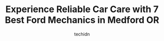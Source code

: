 ---
layout: ampstory
image: https://images.unsplash.com/photo-1625078995475-24378c4d611b?ixlib=rb-4.0.3&ixid=MnwxMjA3fDB8MHxwaG90by1wYWdlfHx8fGVufDB8fHx8&auto=format&fit=crop&w=640&h=853&q=80
author: techidn
featured: false
description: Trust your vehicles maintenance and repairs to the 7 best Ford Mechanic in Medford OR, USA. With their extensive experience, cutting-edge technology, and commitment to customer satisfaction
title: Experience Reliable Car Care with 7 Best Ford Mechanics in Medford OR
cover:
   title: Experience Reliable Car Care with 7 Best Ford Mechanics in Medford OR
   subtitle: Rickpate
   background: https://images.unsplash.com/photo-1625078995475-24378c4d611b?ixlib=rb-4.0.3&ixid=MnwxMjA3fDB8MHxwaG90by1wYWdlfHx8fGVufDB8fHx8&auto=format&fit=crop&w=640&h=853&q=80

pages: 
 - layout: thirds
   top: <h1>#1 Specialized Foreign Car Service</h1>
   bottom: "<p>Russ and the crew are awesome! Theyve treated my mom very well over the years and the level of service has continued to be upheld with my brother and I as well. They are</p>"
   background: https://www.knot35.com/toplist/wp-content/uploads/2023/06/best-ford-mechanic-1-in-medford-or-1685831954.jpeg
   backgroundblur: true
 - layout: thirds
   top: <h1>#2 Southern Oregon Auto Care</h1>
   bottom: "<p>1493 Kingsley Dr, Medford, OR 97504, United States</p>"
   background: https://www.knot35.com/toplist/wp-content/uploads/2023/06/best-ford-mechanic-2-in-medford-or-1685831954.jpeg
   cta:
      link: https://www.knot35.com/toplist/experience-reliable-car-care-with-7-best-ford-mechanics-in-medford-or/
      text: Experience Reliable Car Care with 7 Best Ford Mechanics in Medford OR
 - layout: thirds
   top: <h1>#3 Johns Auto Care Center Inc.</h1>
   bottom: "<p>3311 Biddle Rd, Medford, OR 97504, United States</p>"
   background: https://www.knot35.com/toplist/wp-content/uploads/2023/06/best-ford-mechanic-3-in-medford-or-1685831954.jpeg
   cta:
      link: https://www.knot35.com/toplist/experience-reliable-car-care-with-7-best-ford-mechanics-in-medford-or/
      text: Experience Reliable Car Care with 7 Best Ford Mechanics in Medford OR
 - layout: thirds
   top: <h1>#4 Crater Lake Ford Service Center</h1>
   bottom: "<p>2611 Biddle Rd suite #100, Medford, OR 97504, United States</p>"
   background: https://images.unsplash.com/photo-1564951434112-64d74cc2a2d7?ixlib=rb-4.0.3&ixid=MnwxMjA3fDB8MHxwaG90by1wYWdlfHx8fGVufDB8fHx8&auto=format&fit=crop&w=640&h=853&q=80
   cta:
      link: https://www.knot35.com/toplist/experience-reliable-car-care-with-7-best-ford-mechanics-in-medford-or/
      text: Experience Reliable Car Care with 7 Best Ford Mechanics in Medford OR
 - layout: thirds
   top: <h1>#5 Bob Thomas Automotive Inc.</h1>
   bottom: "<p>535 Rossanley Dr, Medford, OR 97501, United States</p>"
   background: https://images.unsplash.com/photo-1595364397663-fca4f075d796?ixlib=rb-4.0.3&ixid=MnwxMjA3fDB8MHxwaG90by1wYWdlfHx8fGVufDB8fHx8&auto=format&fit=crop&w=640&h=853&q=80
   cta:
      link: https://www.knot35.com/toplist/experience-reliable-car-care-with-7-best-ford-mechanics-in-medford-or/
      text: Experience Reliable Car Care with 7 Best Ford Mechanics in Medford OR
 - layout: thirds
   top: <h1>#6 Ken Scales Automotive</h1>
   bottom: "<p>1101 Court St, Medford, OR 97501, United States</p>"
   background: https://images.unsplash.com/photo-1618556658017-fd9c732d1360?ixlib=rb-4.0.3&ixid=MnwxMjA3fDB8MHxwaG90by1wYWdlfHx8fGVufDB8fHx8&auto=format&fit=crop&w=640&h=853&q=80
   cta:
      link: https://www.knot35.com/toplist/experience-reliable-car-care-with-7-best-ford-mechanics-in-medford-or/
      text: Experience Reliable Car Care with 7 Best Ford Mechanics in Medford OR
 - layout: thirds
   top: <h1>#7 Miller Auto Care</h1>
   bottom: "<p>1901 United Way, Medford, OR 97504, United States</p>"
   background: https://images.unsplash.com/photo-1567095761054-7a02e69e5c43?ixlib=rb-4.0.3&ixid=MnwxMjA3fDB8MHxwaG90by1wYWdlfHx8fGVufDB8fHx8&auto=format&fit=crop&w=640&h=853&q=80
   cta:
      link: https://www.knot35.com/toplist/experience-reliable-car-care-with-7-best-ford-mechanics-in-medford-or/
      text: Experience Reliable Car Care with 7 Best Ford Mechanics in Medford OR
 - layout: thirds
   middle: Continue reading...
   background: https://images.unsplash.com/photo-1591393223703-56fe1347ac62?ixlib=rb-4.0.3&ixid=MnwxMjA3fDB8MHxwaG90by1wYWdlfHx8fGVufDB8fHx8&auto=format&fit=crop&w=640&h=853&q=80
   cta:
      link: https://www.knot35.com/toplist/experience-reliable-car-care-with-7-best-ford-mechanics-in-medford-or/
      text: Experience Reliable Car Care with 7 Best Ford Mechanics in Medford OR
      
---